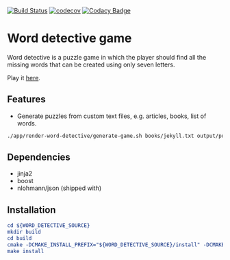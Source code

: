[![Build Status](https://app.travis-ci.com/danoan/word-detective.svg?branch=main)](https://app.travis-ci.com/danoan/word-detective)
[![codecov](https://codecov.io/gh/danoan/word-detective/branch/main/graph/badge.svg?token=iZm7yCVsNI)](https://codecov.io/gh/danoan/word-detective)
[![Codacy Badge](https://app.codacy.com/project/badge/Grade/8743025f16b04d7a8dadbe4ae23da567)](https://www.codacy.com/gh/danoan/word-detective/dashboard?utm_source=github.com&amp;utm_medium=referral&amp;utm_content=danoan/word-detective&amp;utm_campaign=Badge_Grade)

# Word detective game

Word detective is a puzzle game in which the player should
find all the missing words that can be created using only seven letters.

Play it [here](http://word-detective.barriguinhas.fr/games/en).

## Features

*  Generate puzzles from custom text files, e.g. articles, books, list of words.

```bash
./app/render-word-detective/generate-game.sh books/jekyll.txt output/puzzle-html
```

## Dependencies

*  jinja2
*  boost
*  nlohmann/json (shipped with)

## Installation

```cmake
cd ${WORD_DETECTIVE_SOURCE}
mkdir build
cd build
cmake -DCMAKE_INSTALL_PREFIX="${WORD_DETECTIVE_SOURCE}/install" -DCMAKE_BUILD_TYPE="Release" ..
make install
```

